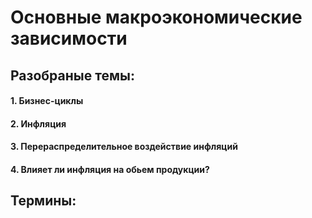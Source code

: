 # Основные макроэкономические зависимости 

## Разобраные темы:
#### 1.  Бизнес-циклы
#### 2. Инфляция
#### 3. Перераспределительное воздействие инфляций
#### 4. Влияет ли инфляция на обьем продукции?

## Термины:
